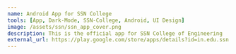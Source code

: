 ```yaml
---
name: Android App for SSN College
tools: [App, Dark-Mode, SSN-College, Android, UI Design]
image: /assets/ssn/ssn_app_cover.png
description: This is the official app for SSN College of Engineering
external_url: https://play.google.com/store/apps/details?id=in.edu.ssn.ssnapp&hl=en_IN
---
```

